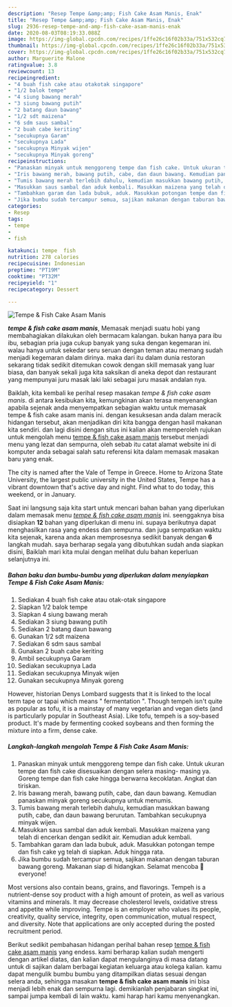 ```yaml
---
description: "Resep Tempe &amp;amp; Fish Cake Asam Manis, Enak"
title: "Resep Tempe &amp;amp; Fish Cake Asam Manis, Enak"
slug: 2936-resep-tempe-and-amp-fish-cake-asam-manis-enak
date: 2020-08-03T08:19:33.088Z
image: https://img-global.cpcdn.com/recipes/1ffe26c16f02b33a/751x532cq70/tempe-fish-cake-asam-manis-foto-resep-utama.jpg
thumbnail: https://img-global.cpcdn.com/recipes/1ffe26c16f02b33a/751x532cq70/tempe-fish-cake-asam-manis-foto-resep-utama.jpg
cover: https://img-global.cpcdn.com/recipes/1ffe26c16f02b33a/751x532cq70/tempe-fish-cake-asam-manis-foto-resep-utama.jpg
author: Marguerite Malone
ratingvalue: 3.8
reviewcount: 13
recipeingredient:
- "4 buah fish cake atau otakotak singapore"
- "1/2 balok tempe"
- "4 siung bawang merah"
- "3 siung bawang putih"
- "2 batang daun bawang"
- "1/2 sdt maizena"
- "6 sdm saus sambal"
- "2 buah cabe keriting"
- "secukupnya Garam"
- "secukupnya Lada"
- "secukupnya Minyak wijen"
- "secukupnya Minyak goreng"
recipeinstructions:
- "Panaskan minyak untuk menggoreng tempe dan fish cake. Untuk ukuran tempe dan fish cake disesuaikan dengan selera masing- masing ya. Goreng tempe dan fish cake hingga berwarna kecoklatan. Angkat dan tiriskan."
- "Iris bawang merah, bawang putih, cabe, dan daun bawang. Kemudian panaskan minyak goreng secukupnya untuk menumis."
- "Tumis bawang merah terlebih dahulu, kemudian masukkan bawang putih, cabe, dan daun bawang berurutan. Tambahkan secukupnya minyak wijen."
- "Masukkan saus sambal dan aduk kembali. Masukkan maizena yang telah di encerkan dengan sedikit air. Kemudian aduk kembali."
- "Tambahkan garam dan lada bubuk, aduk. Masukkan potongan tempe dan fish cake yg telah di siapkan. Aduk hingga rata."
- "Jika bumbu sudah tercampur semua, sajikan makanan dengan taburan bawang goreng. Makanan siap di hidangkan. Selamat mencoba 🤗everyone!"
categories:
- Resep
tags:
- tempe
- 
- fish

katakunci: tempe  fish 
nutrition: 278 calories
recipecuisine: Indonesian
preptime: "PT19M"
cooktime: "PT32M"
recipeyield: "1"
recipecategory: Dessert

---
```



![Tempe &amp; Fish Cake Asam Manis](https://img-global.cpcdn.com/recipes/1ffe26c16f02b33a/751x532cq70/tempe-fish-cake-asam-manis-foto-resep-utama.jpg)

<b><i>tempe &amp; fish cake asam manis</i></b>, Memasak menjadi suatu hobi yang membahagiakan dilakukan oleh bermacam kalangan. bukan hanya para ibu ibu, sebagian pria juga cukup banyak yang suka dengan kegemaran ini. walau hanya untuk sekedar seru seruan dengan teman atau memang sudah menjadi kegemaran dalam dirinya. maka dari itu dalam dunia restoran sekarang tidak sedikit ditemukan cowok dengan skill memasak yang luar biasa, dan banyak sekali juga kita saksikan di aneka depot dan restaurant yang mempunyai juru masak laki laki sebagai juru masak andalan nya.

Baiklah, kita kembali ke perihal resep masakan <i>tempe &amp; fish cake asam manis</i>. di antara kesibukan kita, kemungkinan akan terasa menyenangkan apabila sejenak anda menyempatkan sebagian waktu untuk memasak tempe &amp; fish cake asam manis ini. dengan kesuksesan anda dalam meracik hidangan tersebut, akan menjadikan diri kita bangga dengan hasil makanan kita sendiri. dan lagi disini dengan situs ini kalian akan memperoleh rujukan untuk mengolah menu <u>tempe &amp; fish cake asam manis</u> tersebut menjadi menu yang lezat dan sempurna, oleh sebab itu catat alamat website ini di komputer anda sebagai salah satu referensi kita dalam memasak masakan baru yang enak.

The city is named after the Vale of Tempe in Greece. Home to Arizona State University, the largest public university in the United States, Tempe has a vibrant downtown that&#39;s active day and night. Find what to do today, this weekend, or in January.


Saat ini langsung saja kita start untuk mencari bahan bahan yang diperlukan dalam memasak menu <u><i>tempe &amp; fish cake asam manis</i></u> ini. seenggaknya bisa disiapkan <b>12</b> bahan yang diperlukan di menu ini. supaya berikutnya dapat menghasilkan rasa yang endess dan sempurna. dan juga sempatkan waktu kita sejenak, karena anda akan memprosesnya sedikit banyak dengan <b>6</b> langkah mudah. saya berharap segala yang dibutuhkan sudah anda siapkan disini, Baiklah mari kita mulai dengan melihat dulu bahan keperluan selanjutnya ini.

<!--inarticleads1-->

##### Bahan baku dan bumbu-bumbu yang diperlukan dalam menyiapkan Tempe &amp; Fish Cake Asam Manis:

1. Sediakan 4 buah fish cake atau otak-otak singapore
1. Siapkan 1/2 balok tempe
1. Siapkan 4 siung bawang merah
1. Sediakan 3 siung bawang putih
1. Sediakan 2 batang daun bawang
1. Gunakan 1/2 sdt maizena
1. Sediakan 6 sdm saus sambal
1. Gunakan 2 buah cabe keriting
1. Ambil secukupnya Garam
1. Sediakan secukupnya Lada
1. Sediakan secukupnya Minyak wijen
1. Gunakan secukupnya Minyak goreng


However, historian Denys Lombard suggests that it is linked to the local term tape or tapai which means &#34; fermentation &#34;. Though tempeh isn&#39;t quite as popular as tofu, it is a mainstay of many vegetarian and vegan diets (and is particularly popular in Southeast Asia). Like tofu, tempeh is a soy-based product. It&#39;s made by fermenting cooked soybeans and then forming the mixture into a firm, dense cake. 

<!--inarticleads2-->

##### Langkah-langkah mengolah Tempe &amp; Fish Cake Asam Manis:

1. Panaskan minyak untuk menggoreng tempe dan fish cake. Untuk ukuran tempe dan fish cake disesuaikan dengan selera masing- masing ya. Goreng tempe dan fish cake hingga berwarna kecoklatan. Angkat dan tiriskan.
1. Iris bawang merah, bawang putih, cabe, dan daun bawang. Kemudian panaskan minyak goreng secukupnya untuk menumis.
1. Tumis bawang merah terlebih dahulu, kemudian masukkan bawang putih, cabe, dan daun bawang berurutan. Tambahkan secukupnya minyak wijen.
1. Masukkan saus sambal dan aduk kembali. Masukkan maizena yang telah di encerkan dengan sedikit air. Kemudian aduk kembali.
1. Tambahkan garam dan lada bubuk, aduk. Masukkan potongan tempe dan fish cake yg telah di siapkan. Aduk hingga rata.
1. Jika bumbu sudah tercampur semua, sajikan makanan dengan taburan bawang goreng. Makanan siap di hidangkan. Selamat mencoba 🤗everyone!


Most versions also contain beans, grains, and flavorings. Tempeh is a nutrient-dense soy product with a high amount of protein, as well as various vitamins and minerals. It may decrease cholesterol levels, oxidative stress and appetite while improving. Tempe is an employer who values its people, creativity, quality service, integrity, open communication, mutual respect, and diversity. Note that applications are only accepted during the posted recruitment period. 

Berikut sedikit pembahasan hidangan perihal bahan resep <u>tempe &amp; fish cake asam manis</u> yang endess. kami berharap kalian sudah mengerti dengan artikel diatas, dan kalian dapat mengulanginya di masa datang untuk di sajikan dalam berbagai kegiatan keluarga atau kolega kalian. kamu dapat mengulik bumbu bumbu yang ditampilkan diatas sesuai dengan selera anda, sehingga masakan <b>tempe &amp; fish cake asam manis</b> ini bisa menjadi lebih enak dan sempurna lagi. demikianlah penjabaran singkat ini, sampai jumpa kembali di lain waktu. kami harap hari kamu menyenangkan.
